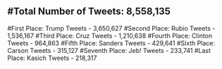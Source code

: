 #Total Number of Tweets: 8,558,135 
---
#First Place: Trump Tweets - 3,650,627
#Second Place: Rubio Tweets - 1,536,167
#Third Place: Cruz Tweets - 1,210,638
#Fourth Place: Clinton Tweets - 964,863
#Fifth Place: Sanders Tweets - 429,641
#Sixth Place: Carson Tweets - 315,127
#Seventh Place: Jeb! Tweets - 233,741
#Last Place: Kasich Tweets - 218,317
